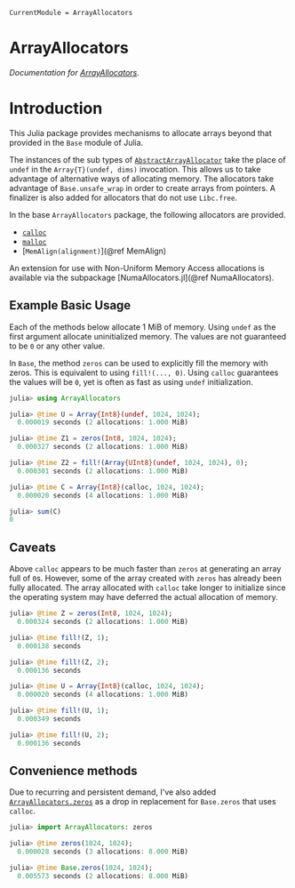 ```@meta
CurrentModule = ArrayAllocators
```

# ArrayAllocators

*Documentation for [ArrayAllocators](https://github.com/mkitti/ArrayAllocators.jl).*

# Introduction

This Julia package provides mechanisms to allocate arrays beyond that provided in the `Base` module of Julia.

The instances of the sub types of [`AbstractArrayAllocator`](@ref) take the place of `undef` in the `Array{T}(undef, dims)` invocation.
This allows us to take advantage of alternative ways of allocating memory. The allocators take advantage of `Base.unsafe_wrap`
in order to create arrays from pointers. A finalizer is also added for allocators that do not use `Libc.free`.

In the base `ArrayAllocators` package, the following allocators are provided.
* [`calloc`](@ref)
* [`malloc`](@ref)
* [`MemAlign(alignment)`](@ref MemAlign)

An extension for use with Non-Uniform Memory Access allocations is available via the subpackage [NumaAllocators.jl](@ref NumaAllocators).

## Example Basic Usage

Each of the methods below allocate 1 MiB of memory. Using `undef` as the first argument allocate uninitialized memory. The values are not guaranteed to be `0` or any other value.

In `Base`, the method `zeros` can be used to explicitly fill the memory with zeros. This is equivalent to using `fill!(..., 0)`. Using `calloc` guarantees the values will be `0`, yet is often as fast as using
`undef` initialization.

```julia
julia> using ArrayAllocators

julia> @time U = Array{Int8}(undef, 1024, 1024);
  0.000019 seconds (2 allocations: 1.000 MiB)

julia> @time Z1 = zeros(Int8, 1024, 1024);
  0.000327 seconds (2 allocations: 1.000 MiB)

julia> @time Z2 = fill!(Array{UInt8}(undef, 1024, 1024), 0);
  0.000301 seconds (2 allocations: 1.000 MiB)

julia> @time C = Array{Int8}(calloc, 1024, 1024);
  0.000020 seconds (4 allocations: 1.000 MiB)

julia> sum(C)
0
```

## Caveats

Above `calloc` appears to be much faster than `zeros` at generating an array full of `0`s. However, some
of the array created with `zeros` has already been fully allocated. The array allocated with `calloc` take
longer to initialize since the operating system may have deferred the actual allocation of memory.

```julia
julia> @time Z = zeros(Int8, 1024, 1024);
  0.000324 seconds (2 allocations: 1.000 MiB)

julia> @time fill!(Z, 1);
  0.000138 seconds

julia> @time fill!(Z, 2);
  0.000136 seconds

julia> @time U = Array{Int8}(calloc, 1024, 1024);
  0.000020 seconds (4 allocations: 1.000 MiB)

julia> @time fill!(U, 1);
  0.000349 seconds

julia> @time fill!(U, 2);
  0.000136 seconds
```

## Convenience methods

Due to recurring and persistent demand, I've also added [`ArrayAllocators.zeros`](@ref) as a drop in replacement for `Base.zeros` that uses `calloc`.

```julia
julia> import ArrayAllocators: zeros

julia> @time zeros(1024, 1024);
  0.000028 seconds (3 allocations: 8.000 MiB)

julia> @time Base.zeros(1024, 1024);
  0.005573 seconds (2 allocations: 8.000 MiB)
```
